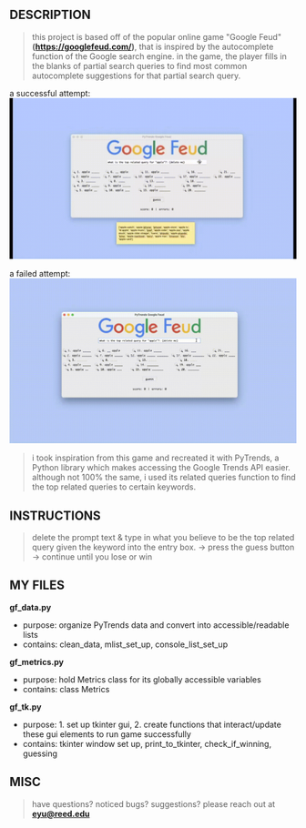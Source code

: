 ## DESCRIPTION ##
> this project is based off of the popular online game "Google Feud" **(https://googlefeud.com/)**, that is inspired by the autocomplete function of the Google search engine. in the game, the player fills in the blanks of partial search queries to find most common autocomplete suggestions for that partial search query.

a successful attempt: 
![](https://github.com/00eemsy/google-feud/blob/main/success.gif)

a failed attempt:
![](https://github.com/00eemsy/google-feud/blob/main/fail.gif)

> i took inspiration from this game and recreated it with PyTrends, a Python library which makes accessing the Google Trends API easier. although not 100% the same, i used its related queries function to find the top related queries to certain keywords. 

## INSTRUCTIONS ##
> delete the prompt text & type in what you believe to be the top related query given the keyword into the entry box. -> press the guess button -> continue until you lose or win

## MY FILES ##
**gf_data.py**
- purpose: organize PyTrends data and convert into accessible/readable lists
- contains: clean_data, mlist_set_up, console_list_set_up

**gf_metrics.py**
- purpose: hold Metrics class for its globally accessible variables
- contains: class Metrics

**gf_tk.py**
- purpose: 1. set up tkinter gui, 2. create functions that interact/update these gui elements to run game successfully
- contains: tkinter window set up, print_to_tkinter, check_if_winning, guessing

## MISC ##
> have questions? noticed bugs? suggestions? please reach out at **eyu@reed.edu**
